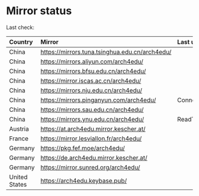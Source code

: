 <script src="./time.js"></script>
# Mirror status
Last check: <script type="text/javascript">localize(1673677364.189379);</script>

|Country|Mirror|Last update|
|:------|:-----|:----------|
|China|https://mirrors.tuna.tsinghua.edu.cn/arch4edu/|<script type="text/javascript">localize(1673634744);</script>|
|China|https://mirrors.aliyun.com/arch4edu/|<script type="text/javascript">localize(1673592165);</script>|
|China|https://mirrors.bfsu.edu.cn/arch4edu/|<script type="text/javascript">localize(1673634744);</script>|
|China|https://mirror.iscas.ac.cn/arch4edu/|<script type="text/javascript">localize(1673634744);</script>|
|China|https://mirrors.nju.edu.cn/arch4edu/|<script type="text/javascript">localize(1673634744);</script>|
|China|https://mirrors.pinganyun.com/arch4edu/|ConnectionError|
|China|https://mirrors.sau.edu.cn/arch4edu/|<script type="text/javascript">localize(1673634744);</script>|
|China|https://mirrors.ynu.edu.cn/arch4edu/|ReadTimeout|
|Austria|https://at.arch4edu.mirror.kescher.at/|<script type="text/javascript">localize(1673634744);</script>|
|France|https://mirror.lesviallon.fr/arch4edu/|<script type="text/javascript">localize(1673634744);</script>|
|Germany|https://pkg.fef.moe/arch4edu/|<script type="text/javascript">localize(1673634744);</script>|
|Germany|https://de.arch4edu.mirror.kescher.at/|<script type="text/javascript">localize(1673634744);</script>|
|Germany|https://mirror.sunred.org/arch4edu/|<script type="text/javascript">localize(1673634744);</script>|
|United States|https://arch4edu.keybase.pub/|<script type="text/javascript">localize(1673634744);</script>|

<script src="./tablefilter/tablefilter.js"></script>
<script src="./table.js"></script>